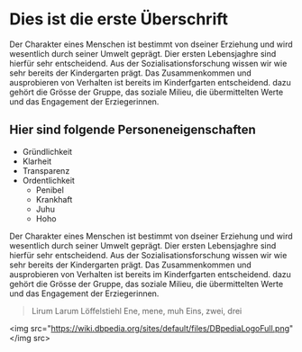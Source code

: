 # Dies ist die erste Überschrift 

Der Charakter eines Menschen ist bestimmt von dseiner Erziehung und wird wesentlich durch seiner Umwelt geprägt. Dier ersten Lebensjaghre sind hierfür sehr entscheidend. Aus der Sozialisationsforschung wissen wir wie sehr bereits der Kindergarten prägt. Das Zusammenkommen und ausprobieren von Verhalten ist bereits im Kinderfgarten entscheidend. dazu gehört die Grösse der Gruppe, das soziale Milieu, die übermittelten Werte und das Engagement der Erziegerinnen.

## Hier sind folgende Personeneigenschaften

* Gründlichkeit
* Klarheit
* Transparenz
* Ordentlichkeit
	* Penibel
	* Krankhaft
	* Juhu
	* Hoho

Der Charakter eines Menschen ist bestimmt von dseiner Erziehung und wird wesentlich durch seiner Umwelt geprägt. Dier ersten Lebensjaghre sind hierfür sehr entscheidend. Aus der Sozialisationsforschung wissen wir wie sehr bereits der Kindergarten prägt. Das Zusammenkommen und ausprobieren von Verhalten ist bereits im Kinderfgarten entscheidend. dazu gehört die Grösse der Gruppe, das soziale Milieu, die übermittelten Werte und das Engagement der Erziegerinnen.
> Lirum Larum Löffelstiehl
> Ene, mene, muh
> Eins, zwei, drei

<img src="https://wiki.dbpedia.org/sites/default/files/DBpediaLogoFull.png" </img src>